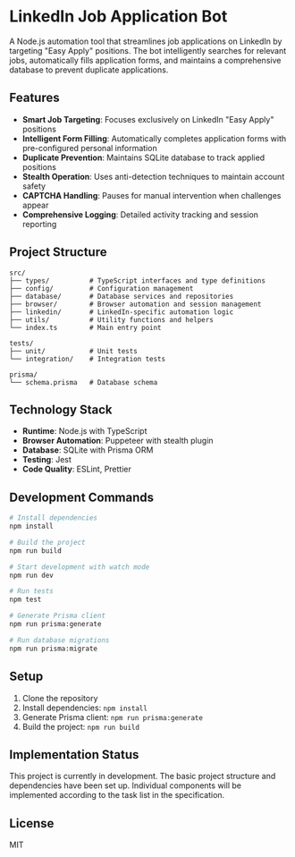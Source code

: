 # LinkedIn Job Application Bot

A Node.js automation tool that streamlines job applications on LinkedIn by targeting "Easy Apply" positions. The bot intelligently searches for relevant jobs, automatically fills application forms, and maintains a comprehensive database to prevent duplicate applications.

## Features

- **Smart Job Targeting**: Focuses exclusively on LinkedIn "Easy Apply" positions
- **Intelligent Form Filling**: Automatically completes application forms with pre-configured personal information
- **Duplicate Prevention**: Maintains SQLite database to track applied positions
- **Stealth Operation**: Uses anti-detection techniques to maintain account safety
- **CAPTCHA Handling**: Pauses for manual intervention when challenges appear
- **Comprehensive Logging**: Detailed activity tracking and session reporting

## Project Structure

```
src/
├── types/          # TypeScript interfaces and type definitions
├── config/         # Configuration management
├── database/       # Database services and repositories
├── browser/        # Browser automation and session management
├── linkedin/       # LinkedIn-specific automation logic
├── utils/          # Utility functions and helpers
└── index.ts        # Main entry point

tests/
├── unit/           # Unit tests
└── integration/    # Integration tests

prisma/
└── schema.prisma   # Database schema
```

## Technology Stack

- **Runtime**: Node.js with TypeScript
- **Browser Automation**: Puppeteer with stealth plugin
- **Database**: SQLite with Prisma ORM
- **Testing**: Jest
- **Code Quality**: ESLint, Prettier

## Development Commands

```bash
# Install dependencies
npm install

# Build the project
npm run build

# Start development with watch mode
npm run dev

# Run tests
npm test

# Generate Prisma client
npm run prisma:generate

# Run database migrations
npm run prisma:migrate
```

## Setup

1. Clone the repository
2. Install dependencies: `npm install`
3. Generate Prisma client: `npm run prisma:generate`
4. Build the project: `npm run build`

## Implementation Status

This project is currently in development. The basic project structure and dependencies have been set up. Individual components will be implemented according to the task list in the specification.

## License

MIT
